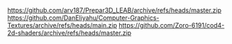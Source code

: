 https://github.com/arv187/Prepar3D_LEAB/archive/refs/heads/master.zip
https://github.com/DanEliyahu/Computer-Graphics-Textures/archive/refs/heads/main.zip
https://github.com/Zoro-6191/cod4-2d-shaders/archive/refs/heads/master.zip

